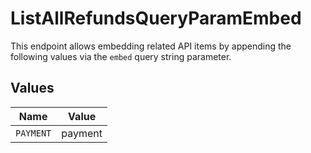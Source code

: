 # ListAllRefundsQueryParamEmbed

This endpoint allows embedding related API items by appending the following values via the `embed` query string
parameter.


## Values

| Name      | Value     |
| --------- | --------- |
| `PAYMENT` | payment   |